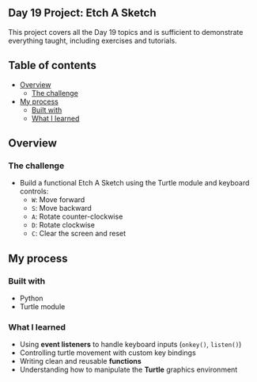 ## Day 19 Project: Etch A Sketch

This project covers all the Day 19 topics and is sufficient to demonstrate everything taught, including exercises and tutorials.

## Table of contents

- [Overview](#overview)
  - [The challenge](#the-challenge)
- [My process](#my-process)
  - [Built with](#built-with)
  - [What I learned](#what-i-learned)

## Overview

### The challenge

- Build a functional Etch A Sketch using the Turtle module and keyboard controls:
  - `W`: Move forward
  - `S`: Move backward
  - `A`: Rotate counter-clockwise
  - `D`: Rotate clockwise
  - `C`: Clear the screen and reset

## My process

### Built with

- Python  
- Turtle module

### What I learned

- Using **event listeners** to handle keyboard inputs (`onkey()`, `listen()`)
- Controlling turtle movement with custom key bindings
- Writing clean and reusable **functions**
- Understanding how to manipulate the **Turtle** graphics environment
